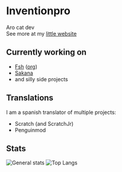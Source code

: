 # Inventionpro
Aro cat dev\
See more at my [little website](https://inv.fsh.plus)

## Currently working on
 * [Fsh](https://fsh.plus) ([org](https://github.com/fsh-org))
 * [Sakana](https://github.com/Sakana-org/Sakana)
 * and silly side projects

## Translations
I am a spanish translator of multiple projects:
 * Scratch (and ScratchJr)
 * Penguinmod

## Stats
![General stats](https://github-readme-stats.vercel.app/api?username=inventionpro&theme=tokyonight&hide=prs,issues&show_icons=true)
![Top Langs](https://github-readme-stats.vercel.app/api/top-langs/?username=inventionpro&theme=tokyonight&layout=compact)